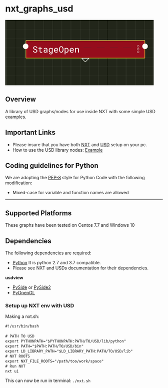 # nxt_graphs_usd

![Alt text](images/stageopen.PNG?raw=true "StageOpen")

## Overview

A library of USD graphs/nodes for use inside NXT with some simple USD examples. 

## Important Links

 - Please insure that you have both [NXT](https://nxt-dev.github.io/) and [USD](https://github.com/PixarAnimationStudios/USD) setup on your pc.
 - How to use the USD library nodes: [Example](Example.md) 

## Coding guidelines for Python

We are adopting the [PEP-8](https://www.python.org/dev/peps/pep-0008) style for Python Code with the following modification:
* Mixed-case for variable and function names are allowed 

____________________________________

Supported Platforms
-------------------

These graphs have been tested on Centos 7.7 and Windows 10

Dependencies
------------

The following dependencies are required:

 - [Python](https://python.org) It is python 2.7 and 3.7 compatible.
 - Please see NXT and USDs documentation for their dependencies.

**usdview**

 - [PySide](http://wiki.qt.io/PySide) or [PySide2](http://wiki.qt.io/PySide2)
 - [PyOpenGL](https://pypi.python.org/pypi/PyOpenGL/)

### Setup up NXT env with USD

Making a nxt.sh:
```
#!/usr/bin/bash

# PATH TO USD
export PYTHONPATH="$PYTHONPATH:PATH/TO/USD/lib/python"
export PATH="$PATH:PATH/TO/USD/bin"
export LD_LIBRARY_PATH="$LD_LIBRARY_PATH:PATH/TO/USD/lib"
# NXT ROOTS
export NXT_FILE_ROOTS="/path/too/work/space"
# Run NXT
nxt ui
```

This can now be run in terminal: ``` ./nxt.sh ```

